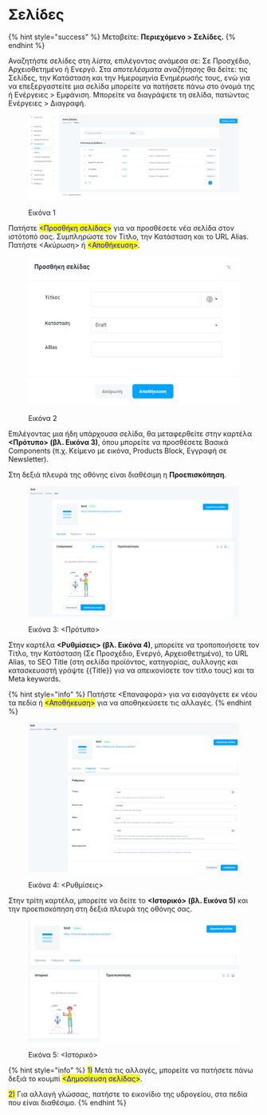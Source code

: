 # Σελίδες

{% hint style="success" %}
Μεταβείτε: **Περιεχόμενο > Σελίδες.**
{% endhint %}

Αναζητήστε σελίδες στη _λίστα,_ επιλέγοντας ανάμεσα σε: Σε Προσχέδιο, Αρχειοθετημένο ή Ενεργό. Στα _αποτελέσματα αναζήτησης_ θα δείτε: τις Σελίδες, την Κατάσταση και την Ημερομηνία Ενημέρωσής τους, ενώ για να επεξεργαστείτε μια σελίδα μπορείτε να πατήσετε πάνω στο όνομά της ή Ενέργειες > Εμφάνιση. Μπορείτε να διαγράψετε τη σελίδα, πατώντας Ενέργειες > Διαγραφή.

<figure><img src="../.gitbook/assets/ScreenHunter 55 (1).png" alt=""><figcaption><p>Εικόνα 1</p></figcaption></figure>

Πατήστε <mark style="color:blue;"><Προσθήκη σελίδας></mark> για να προσθέσετε νέα σελίδα στον ιστότοπό σας. Συμπληρώστε τον Τίτλο, την Κατάσταση και το URL Alias. Πατήστε <Ακύρωση> ή <mark style="color:blue;"><Αποθήκευση></mark>.

<figure><img src="../.gitbook/assets/ScreenHunter 56.png" alt=""><figcaption><p>Εικόνα 2</p></figcaption></figure>

Επιλέγοντας μια ήδη υπάρχουσα σελίδα, θα μεταφερθείτε στην καρτέλα **<Πρότυπο> (βλ. Εικόνα 3)**, όπου μπορείτε να προσθέσετε Βασικά Components (π.χ. Κείμενο με εικόνα, Products Block, Εγγραφή σε Newsletter).&#x20;

Στη δεξιά πλευρά της οθόνης είναι διαθέσιμη η **Προεπισκόπηση**.

<figure><img src="../.gitbook/assets/ScreenHunter 57.png" alt=""><figcaption><p>Εικόνα 3: &#x3C;Πρότυπο></p></figcaption></figure>

Στην καρτέλα **<Ρυθμίσεις> (βλ. Εικόνα 4)**, μπορείτε να τροποποιήσετε τον Τίτλο, την Κατάσταση (Σε Προσχέδιο, Ενεργό, Αρχειοθετημένο), το URL Alias, το SEO Title (στη σελίδα προϊόντος, κατηγορίας, συλλογης και κατασκευαστή γράψτε \{{Title\}} για να απεικονίσετε τον τίτλο τους) και τα Meta keywords.&#x20;

{% hint style="info" %}
Πατήστε <Επαναφορά> για να εισαγάγετε εκ νέου τα πεδία ή <mark style="color:blue;"><Αποθήκευση></mark> για να αποθηκεύσετε τις αλλαγές.
{% endhint %}

<figure><img src="../.gitbook/assets/ScreenHunter 58.png" alt=""><figcaption><p>Εικόνα 4: &#x3C;Ρυθμίσεις></p></figcaption></figure>

Στην τρίτη καρτέλα, μπορείτε να δείτε το **<Ιστορικό> (βλ. Εικόνα 5)** και την προεπισκόπηση στη δεξιά πλευρά της οθόνης σας.

<figure><img src="../.gitbook/assets/ScreenHunter 187.png" alt=""><figcaption><p>Εικόνα 5: &#x3C;Ιστορικό></p></figcaption></figure>

{% hint style="info" %}
<mark style="color:blue;">1)</mark> Μετά τις αλλαγές, μπορείτε να πατήσετε πάνω δεξιά το κουμπί <mark style="color:blue;"><Δημοσίευση σελίδας></mark>.

<mark style="color:blue;">2)</mark> Για αλλαγή γλώσσας, πατήστε το εικονίδιο της υδρογείου, στα πεδία που είναι διαθέσιμο.&#x20;
{% endhint %}

